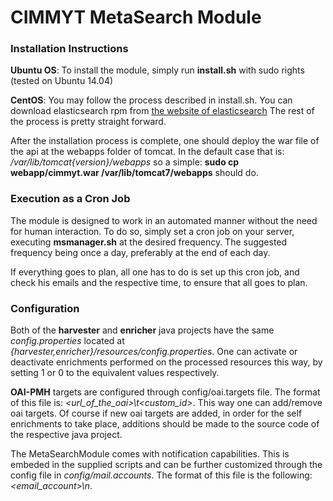 # CIMMYT MetaSearch Module

### Installation Instructions

**Ubuntu OS**: 
To install the module, simply run **install.sh** with sudo rights (tested on Ubuntu 14.04)

**CentOS**:
You may follow the process described in install.sh. 
You can download elasticsearch rpm from [the website of elasticsearch](https://download.elastic.co/elasticsearch/elasticsearch/elasticsearch-1.5.2.noarch.rpm)
The rest of the process is pretty straight forward.

After the installation process is complete, one should deploy the war file of
the api at the webapps folder of tomcat. 
In the default case that is: */var/lib/tomcat{version}/webapps* so a simple:
**sudo cp webapp/cimmyt.war /var/lib/tomcat7/webapps** should do.

### Execution as a Cron Job

The module is designed to work in an automated manner without the need for human interaction.
To do so, simply set a cron job on your server, executing **msmanager.sh** at the desired frequency.
The suggested frequency being once a day, preferably at the end of each day.

If everything goes to plan, all one has to do is set up this cron job, and check his emails and the 
respective time, to ensure that all goes to plan.

### Configuration

Both of the **harvester** and **enricher** java projects have the same *config.properties* located
at *{harvester,enricher}/resources/config.properties*. One can activate or deactivate enrichments
performed on the processed resources this way, by setting 1 or 0 to the equivalent values respectively.

**OAI-PMH** targets are configured through config/oai.targets file. The format of this file is: 
*<url_of_the_oai>\t<custom_id>*. This way one can add/remove oai targets. Of course if new oai targets 
are added, in order for the self enrichments to take place, additions should be made to the source code 
of the respective java project. 

The MetaSearchModule comes with notification capabilities. This is embeded in the supplied scripts and can be 
further customized through the config file in *config/mail.accounts*. The format of this file is the following: 
*<email_account>\n*.
